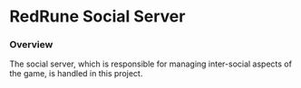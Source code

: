 # RedRune Social Server


### Overview

The social server, which is responsible for managing inter-social aspects of the game, is handled in this project.
